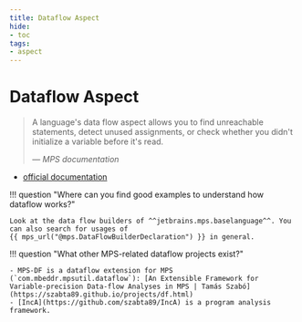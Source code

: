 ```yaml
---
title: Dataflow Aspect
hide:
- toc
tags:
- aspect
---
```


# Dataflow Aspect

> A language's data flow aspect allows you to find unreachable statements, detect unused assignments, or check whether you didn't initialize a variable before it's read.
> 
> — <cite>MPS documentation</cite>

- [official documentation](https://www.jetbrains.com/help/mps/data-flow.html)

!!! question "Where can you find good examples to understand how dataflow works?"

    Look at the data flow builders of ^^jetbrains.mps.baselanguage^^. You can also search for usages of
    {{ mps_url("@mps.DataFlowBuilderDeclaration") }} in general.

!!! question "What other MPS-related dataflow projects exist?"

    - MPS-DF is a dataflow extension for MPS (`com.mbeddr.mpsutil.dataflow`): [An Extensible Framework for Variable-precision Data-flow Analyses in MPS | Tamás Szabó](https://szabta89.github.io/projects/df.html)
    - [IncA](https://github.com/szabta89/IncA) is a program analysis framework.